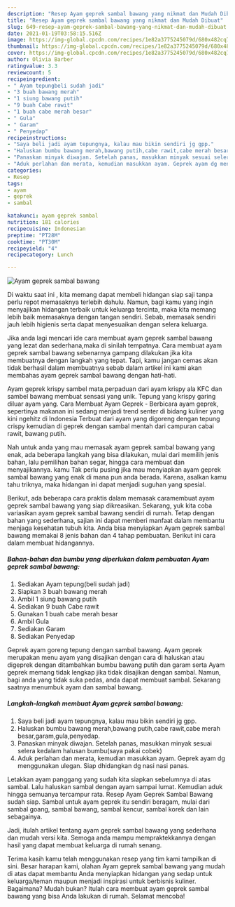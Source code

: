 ```yaml
---
description: "Resep Ayam geprek sambal bawang yang nikmat dan Mudah Dibuat"
title: "Resep Ayam geprek sambal bawang yang nikmat dan Mudah Dibuat"
slug: 649-resep-ayam-geprek-sambal-bawang-yang-nikmat-dan-mudah-dibuat
date: 2021-01-19T03:58:15.516Z
image: https://img-global.cpcdn.com/recipes/1e82a3775245079d/680x482cq70/ayam-geprek-sambal-bawang-foto-resep-utama.jpg
thumbnail: https://img-global.cpcdn.com/recipes/1e82a3775245079d/680x482cq70/ayam-geprek-sambal-bawang-foto-resep-utama.jpg
cover: https://img-global.cpcdn.com/recipes/1e82a3775245079d/680x482cq70/ayam-geprek-sambal-bawang-foto-resep-utama.jpg
author: Olivia Barber
ratingvalue: 3.3
reviewcount: 5
recipeingredient:
- " Ayam tepungbeli sudah jadi"
- "3 buah bawang merah"
- "1 siung bawang putih"
- "9 buah Cabe rawit"
- "1 buah cabe merah besar"
- " Gula"
- " Garam"
- " Penyedap"
recipeinstructions:
- "Saya beli jadi ayam tepungnya, kalau mau bikin sendiri jg gpp."
- "Haluskan bumbu bawang merah,bawang putih,cabe rawit,cabe merah besar,garam,gula,penyedap."
- "Panaskan minyak diwajan. Setelah panas, masukkan minyak sesuai selera kedalam halusan bumbu(saya pakai cobek)"
- "Aduk perlahan dan merata, kemudian masukkan ayam. Geprek ayam dg menggunakan ulegan. Siap dhidangkan dg nasi nasi panas."
categories:
- Resep
tags:
- ayam
- geprek
- sambal

katakunci: ayam geprek sambal 
nutrition: 181 calories
recipecuisine: Indonesian
preptime: "PT28M"
cooktime: "PT30M"
recipeyield: "4"
recipecategory: Lunch

---
```



![Ayam geprek sambal bawang](https://img-global.cpcdn.com/recipes/1e82a3775245079d/680x482cq70/ayam-geprek-sambal-bawang-foto-resep-utama.jpg)

Di waktu  saat ini , kita memang dapat membeli hidangan siap saji tanpa perlu repot memasaknya terlebih dahulu. Namun, bagi kamu yang ingin menyajikan hidangan terbaik untuk keluarga tercinta, maka kita memang lebih baik memasaknya dengan tangan sendiri. Sebab, memasak sendiri jauh lebih higienis serta dapat menyesuaikan dengan selera keluarga.

Jika anda lagi mencari ide cara membuat ayam geprek sambal bawang yang lezat dan sederhana,maka di sinilah tempatnya. Cara membuat ayam geprek sambal bawang  sebenarnya gampang dilakukan jika kita membuatnya dengan langkah yang tepat. Tapi, kamu jangan cemas akan tidak berhasil dalam membuatnya 
sebab dalam artikel ini kami akan membahas ayam geprek sambal bawang dengan hati-hati.  

Ayam geprek krispy sambel mata,perpaduan dari ayam krispy ala KFC dan sambel bawang membuat sensasi yang unik. Tepung yang krispy garing diluar ayam yang. Cara Membuat Ayam Geprek - Berbicara ayam geprek, sepertinya makanan ini sedang menjadi trend senter di bidang kuliner yang kini ngehitz di Indonesia Terbuat dari ayam yang digoreng dengan tepung crispy kemudian di geprek dengan sambal mentah dari campuran cabai rawit, bawang putih.

Nah untuk anda yang mau memasak ayam geprek sambal bawang yang enak, ada beberapa langkah yang bisa dilakukan, mulai dari memilih jenis bahan, lalu pemilihan bahan segar, hingga cara membuat dan menyajikannya. kamu Tak perlu pusing jika mau menyiapkan ayam geprek sambal bawang yang enak di mana pun anda berada. Karena, asalkan kamu  tahu triknya, maka hidangan ini dapat menjadi suguhan yang spesial.

Berikut, ada beberapa cara praktis  dalam memasak caramembuat ayam geprek sambal bawang yang siap dikreasikan. Sekarang, yuk kita coba variasikan ayam geprek sambal bawang sendiri di rumah. Tetap dengan bahan yang sederhana, sajian ini dapat memberi manfaat dalam membantu menjaga kesehatan tubuh kita. Anda bisa menyiapkan Ayam geprek sambal bawang memakai 8 jenis bahan dan 4 tahap pembuatan. Berikut ini cara dalam membuat hidangannya.

<!--inarticleads1-->

##### Bahan-bahan dan bumbu yang diperlukan dalam pembuatan Ayam geprek sambal bawang:

1. Sediakan  Ayam tepung(beli sudah jadi)
1. Siapkan 3 buah bawang merah
1. Ambil 1 siung bawang putih
1. Sediakan 9 buah Cabe rawit
1. Gunakan 1 buah cabe merah besar
1. Ambil  Gula
1. Sediakan  Garam
1. Sediakan  Penyedap


Geprek ayam goreng tepung dengan sambal bawang. Ayam geprek merupakan menu ayam yang disajikan dengan cara di haluskan atau digeprek dengan ditambahkan bumbu bawang putih dan garam serta Ayam geprek memang tidak lengkap jika tidak disajikan dengan sambal. Namun, bagi anda yang tidak suka pedas, anda dapat membuat sambal. Sekarang saatnya menumbuk ayam dan sambal bawang. 

<!--inarticleads2-->

##### Langkah-langkah membuat Ayam geprek sambal bawang:

1. Saya beli jadi ayam tepungnya, kalau mau bikin sendiri jg gpp.
1. Haluskan bumbu bawang merah,bawang putih,cabe rawit,cabe merah besar,garam,gula,penyedap.
1. Panaskan minyak diwajan. Setelah panas, masukkan minyak sesuai selera kedalam halusan bumbu(saya pakai cobek)
1. Aduk perlahan dan merata, kemudian masukkan ayam. Geprek ayam dg menggunakan ulegan. Siap dhidangkan dg nasi nasi panas.


Letakkan ayam panggang yang sudah kita siapkan sebelumnya di atas sambal. Lalu haluskan sambal dengan ayam sampai lumat. Kemudian aduk hingga semuanya tercampur rata. Resep Ayam Geprek Sambal Bawang sudah siap. Sambal untuk ayam geprek itu sendiri beragam, mulai dari sambal goang, sambal bawang, sambal kencur, sambal korek dan lain sebagainya. 

Jadi, itulah artikel tentang  ayam geprek sambal bawang  yang sederhana dan mudah versi kita. Semoga anda mampu mempraktekkannya dengan hasil yang dapat membuat keluarga di rumah senang. 

Terima kasih kamu telah menggunakan resep yang tim kami tampilkan di sini. Besar harapan kami, olahan  Ayam geprek sambal bawang yang mudah di atas dapat membantu Anda menyiapkan hidangan yang sedap untuk keluarga/teman maupun menjadi inspirasi untuk berbisnis kuliner. Bagaimana? Mudah bukan? Itulah cara membuat ayam geprek sambal bawang yang bisa Anda lakukan di rumah. Selamat mencoba!

